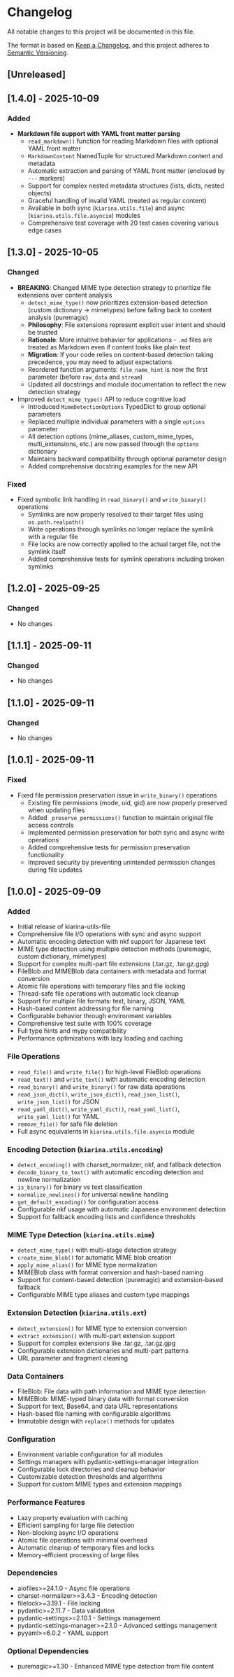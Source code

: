 # Changelog

All notable changes to this project will be documented in this file.

The format is based on [Keep a Changelog](https://keepachangelog.com/en/1.0.0/),
and this project adheres to [Semantic Versioning](https://semver.org/spec/v2.0.0.html).

## [Unreleased]

## [1.4.0] - 2025-10-09

### Added
- **Markdown file support with YAML front matter parsing**
  - `read_markdown()` function for reading Markdown files with optional YAML front matter
  - `MarkdownContent` NamedTuple for structured Markdown content and metadata
  - Automatic extraction and parsing of YAML front matter (enclosed by `---` markers)
  - Support for complex nested metadata structures (lists, dicts, nested objects)
  - Graceful handling of invalid YAML (treated as regular content)
  - Available in both sync (`kiarina.utils.file`) and async (`kiarina.utils.file.asyncio`) modules
  - Comprehensive test coverage with 20 test cases covering various edge cases

## [1.3.0] - 2025-10-05

### Changed
- **BREAKING**: Changed MIME type detection strategy to prioritize file extensions over content analysis
  - `detect_mime_type()` now prioritizes extension-based detection (custom dictionary → mimetypes) before falling back to content analysis (puremagic)
  - **Philosophy**: File extensions represent explicit user intent and should be trusted
  - **Rationale**: More intuitive behavior for applications - `.md` files are treated as Markdown even if content looks like plain text
  - **Migration**: If your code relies on content-based detection taking precedence, you may need to adjust expectations
  - Reordered function arguments: `file_name_hint` is now the first parameter (before `raw_data` and `stream`)
  - Updated all docstrings and module documentation to reflect the new detection strategy
- Improved `detect_mime_type()` API to reduce cognitive load
  - Introduced `MimeDetectionOptions` TypedDict to group optional parameters
  - Replaced multiple individual parameters with a single `options` parameter
  - All detection options (mime_aliases, custom_mime_types, multi_extensions, etc.) are now passed through the `options` dictionary
  - Maintains backward compatibility through optional parameter design
  - Added comprehensive docstring examples for the new API

### Fixed
- Fixed symbolic link handling in `read_binary()` and `write_binary()` operations
  - Symlinks are now properly resolved to their target files using `os.path.realpath()`
  - Write operations through symlinks no longer replace the symlink with a regular file
  - File locks are now correctly applied to the actual target file, not the symlink itself
  - Added comprehensive tests for symlink operations including broken symlinks

## [1.2.0] - 2025-09-25

### Changed
- No changes

## [1.1.1] - 2025-09-11

### Changed
- No changes

## [1.1.0] - 2025-09-11

### Changed
- No changes

## [1.0.1] - 2025-09-11

### Fixed
- Fixed file permission preservation issue in `write_binary()` operations
  - Existing file permissions (mode, uid, gid) are now properly preserved when updating files
  - Added `_preserve_permissions()` function to maintain original file access controls
  - Implemented permission preservation for both sync and async write operations
  - Added comprehensive tests for permission preservation functionality
  - Improved security by preventing unintended permission changes during file updates

## [1.0.0] - 2025-09-09

### Added
- Initial release of kiarina-utils-file
- Comprehensive file I/O operations with sync and async support
- Automatic encoding detection with nkf support for Japanese text
- MIME type detection using multiple detection methods (puremagic, custom dictionary, mimetypes)
- Support for complex multi-part file extensions (.tar.gz, .tar.gz.gpg)
- FileBlob and MIMEBlob data containers with metadata and format conversion
- Atomic file operations with temporary files and file locking
- Thread-safe file operations with automatic lock cleanup
- Support for multiple file formats: text, binary, JSON, YAML
- Hash-based content addressing for file naming
- Configurable behavior through environment variables
- Comprehensive test suite with 100% coverage
- Full type hints and mypy compatibility
- Performance optimizations with lazy loading and caching

### File Operations
- `read_file()` and `write_file()` for high-level FileBlob operations
- `read_text()` and `write_text()` with automatic encoding detection
- `read_binary()` and `write_binary()` for raw data operations
- `read_json_dict()`, `write_json_dict()`, `read_json_list()`, `write_json_list()` for JSON
- `read_yaml_dict()`, `write_yaml_dict()`, `read_yaml_list()`, `write_yaml_list()` for YAML
- `remove_file()` for safe file deletion
- Full async equivalents in `kiarina.utils.file.asyncio` module

### Encoding Detection (`kiarina.utils.encoding`)
- `detect_encoding()` with charset_normalizer, nkf, and fallback detection
- `decode_binary_to_text()` with automatic encoding detection and newline normalization
- `is_binary()` for binary vs text classification
- `normalize_newlines()` for universal newline handling
- `get_default_encoding()` for configuration access
- Configurable nkf usage with automatic Japanese environment detection
- Support for fallback encoding lists and confidence thresholds

### MIME Type Detection (`kiarina.utils.mime`)
- `detect_mime_type()` with multi-stage detection strategy
- `create_mime_blob()` for automatic MIME blob creation
- `apply_mime_alias()` for MIME type normalization
- MIMEBlob class with format conversion and hash-based naming
- Support for content-based detection (puremagic) and extension-based fallback
- Configurable MIME type aliases and custom type mappings

### Extension Detection (`kiarina.utils.ext`)
- `detect_extension()` for MIME type to extension conversion
- `extract_extension()` with multi-part extension support
- Support for complex extensions like .tar.gz, .tar.gz.gpg
- Configurable extension dictionaries and multi-part patterns
- URL parameter and fragment cleaning

### Data Containers
- FileBlob: File data with path information and MIME type detection
- MIMEBlob: MIME-typed binary data with format conversion
- Support for text, Base64, and data URL representations
- Hash-based file naming with configurable algorithms
- Immutable design with `replace()` methods for updates

### Configuration
- Environment variable configuration for all modules
- Settings managers with pydantic-settings-manager integration
- Configurable lock directories and cleanup behavior
- Customizable detection thresholds and algorithms
- Support for custom MIME types and extension mappings

### Performance Features
- Lazy property evaluation with caching
- Efficient sampling for large file detection
- Non-blocking async I/O operations
- Atomic file operations with minimal overhead
- Automatic cleanup of temporary files and locks
- Memory-efficient processing of large files

### Dependencies
- aiofiles>=24.1.0 - Async file operations
- charset-normalizer>=3.4.3 - Encoding detection
- filelock>=3.19.1 - File locking
- pydantic>=2.11.7 - Data validation
- pydantic-settings>=2.10.1 - Settings management
- pydantic-settings-manager>=2.1.0 - Advanced settings management
- pyyaml>=6.0.2 - YAML support

### Optional Dependencies
- puremagic>=1.30 - Enhanced MIME type detection from file content
